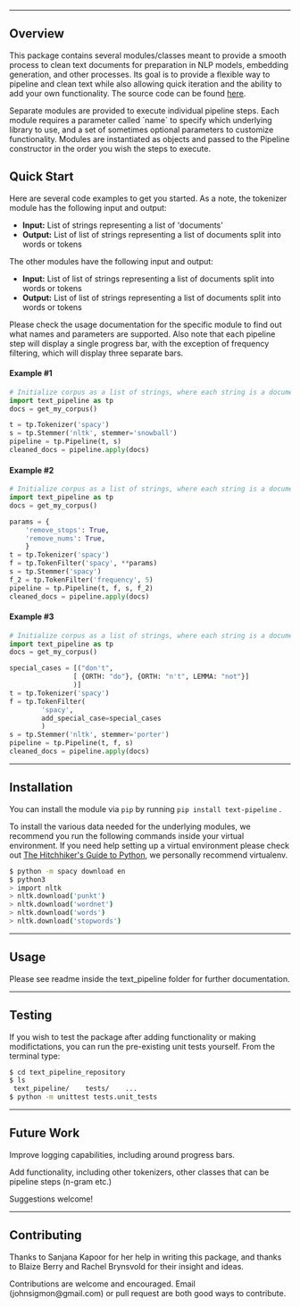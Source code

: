 ----

## Overview 
<p> This package contains several modules/classes meant to provide a smooth process to clean text documents for preparation in NLP models, embedding generation, and other processes. Its goal is to provide a flexible way to pipeline and clean text while also allowing quick iteration and the ability to add your own functionality. The source code can be found <a href="https://github.com/jsigee87/text-pipeline">here</a>.</p>

<p> Separate modules are provided to execute individual pipeline steps. Each module requires a parameter called 
`name`
 to specify which underlying library to use, and a set of sometimes optional parameters to customize functionality. Modules are instantiated as objects and passed to the Pipeline constructor in the order you wish the steps to execute.</p>

## Quick Start
<p> Here are several code examples to get you started. As a note, the tokenizer module has the following input and output:</p>
<ul>
    <li><b>Input:</b>   List of strings representing a list of 'documents'</li>
    <li><b>Output:</b>  List of list of strings representing a list of documents split into words or tokens</li>
</ul>
<p> The other modules have the following input and output:</p>
<ul>
    <li><b>Input:</b>   List of list of strings representing a list of documents split into words or tokens</li>
    <li><b>Output:</b>  List of list of strings representing a list of documents split into words or tokens</li>
</ul>
<p> Please check the usage documentation for the specific module to find out what names and parameters are supported. Also note that each pipeline step will display a single progress bar, with the exception of frequency filtering, which will display three separate bars.</p>

#### Example #1

```python
# Initialize corpus as a list of strings, where each string is a document
import text_pipeline as tp
docs = get_my_corpus()

t = tp.Tokenizer('spacy')
s = tp.Stemmer('nltk', stemmer='snowball')
pipeline = tp.Pipeline(t, s)
cleaned_docs = pipeline.apply(docs)
```

#### Example #2

```python
# Initialize corpus as a list of strings, where each string is a document
import text_pipeline as tp
docs = get_my_corpus()

params = {
    'remove_stops': True,
    'remove_nums': True,
    }
t = tp.Tokenizer('spacy')
f = tp.TokenFilter('spacy', **params)
s = tp.Stemmer('spacy')
f_2 = tp.TokenFilter('frequency', 5)
pipeline = tp.Pipeline(t, f, s, f_2)
cleaned_docs = pipeline.apply(docs)
```

#### Example #3 

```python
# Initialize corpus as a list of strings, where each string is a document
import text_pipeline as tp
docs = get_my_corpus()

special_cases = [("don't", 
                [ {ORTH: "do"}, {ORTH: "n't", LEMMA: "not"}]
                )]
t = tp.Tokenizer('spacy') 
f = tp.TokenFilter(
        'spacy',
        add_special_case=special_cases
        )
s = tp.Stemmer('nltk', stemmer='porter')
pipeline = tp.Pipeline(t, f, s)
cleaned_docs = pipeline.apply(docs)
```

----

## Installation
You can install the module via `pip` by running `pip install text-pipeline` .

<p>
To install the various data needed for the underlying modules, we recommend you run the following commands inside your virtual environment. If you need help setting up a virtual environment please check out <a href="http://docs.python-guide.org/en/latest/dev/virtualenvs/">The Hitchhiker's Guide to Python</a>, we personally recommend virtualenv.
</p>

```bash
$ python -m spacy download en
$ python3
> import nltk
> nltk.download('punkt')
> nltk.download('wordnet')
> nltk.download('words')
> nltk.download('stopwords')
```

----

## Usage
<p> Please see readme inside the text_pipeline folder for further documentation.</p>

----

## Testing

<p> If you wish to test the package after adding functionality or making modifictations, you can run the pre-existing unit tests yourself. From the terminal type:</p>

```bash
$ cd text_pipeline_repository
$ ls 
 text_pipeline/    tests/    ...
$ python -m unittest tests.unit_tests
```

---

## Future Work

<p> Improve logging capabilities, including around progress bars.</p>
<p> Add functionality, including other tokenizers, other classes that can be pipeline steps (n-gram etc.)</p>
<p> Suggestions welcome!</p>

---

## Contributing
<p> Thanks to Sanjana Kapoor for her help in writing this package, and thanks to Blaize Berry and Rachel Brynsvold for their insight and ideas. </p> 
<p> Contributions are welcome and encouraged. Email (johnsigmon@gmail.com) or pull request are both good ways to contribute.
</p>

